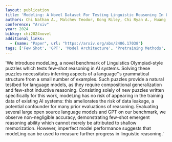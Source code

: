 ```yaml
---
layout: publication
title: 'Modeling: A Novel Dataset For Testing Linguistic Reasoning In Language Models'
authors: Chi Nathan A., Malchev Teodor, Kong Riley, Chi Ryan A., Huang Lucas, Chi Ethan A., Mccoy R. Thomas, Radev Dragomir
conference: "Arxiv"
year: 2024
bibkey: chi2024novel
additional_links:
  - {name: "Paper", url: "https://arxiv.org/abs/2406.17038"}
tags: ['Few Shot', 'GPT', 'Model Architecture', 'Pretraining Methods', 'Training Techniques']
---
```

'We introduce modeLing, a novel benchmark of Linguistics Olympiad-style puzzles which tests few-shot reasoning in AI systems. Solving these puzzles necessitates inferring aspects of a language''s grammatical structure from a small number of examples. Such puzzles provide a natural testbed for language models, as they require compositional generalization and few-shot inductive reasoning. Consisting solely of new puzzles written specifically for this work, modeLing has no risk of appearing in the training data of existing AI systems: this ameliorates the risk of data leakage, a potential confounder for many prior evaluations of reasoning. Evaluating several large open source language models and GPT on our benchmark, we observe non-negligible accuracy, demonstrating few-shot emergent reasoning ability which cannot merely be attributed to shallow memorization. However, imperfect model performance suggests that modeLing can be used to measure further progress in linguistic reasoning.'
